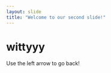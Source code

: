 ```yaml
---
layout: slide
title: "Welcome to our second slide!"
---
```

<h1>wittyyy</h1>
Use the left arrow to go back!
